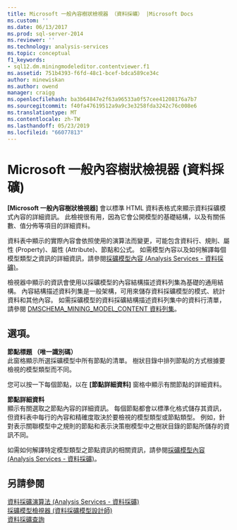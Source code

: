 ```yaml
---
title: Microsoft 一般內容樹狀檢視器 （資料採礦） |Microsoft Docs
ms.custom: ''
ms.date: 06/13/2017
ms.prod: sql-server-2014
ms.reviewer: ''
ms.technology: analysis-services
ms.topic: conceptual
f1_keywords:
- sql12.dm.miningmodeleditor.contentviewer.f1
ms.assetid: 751b4393-f6fd-48c1-bcef-bdca589ce34c
author: minewiskan
ms.author: owend
manager: craigg
ms.openlocfilehash: ba3b64847e2f63a96533a0f57cee41208176a7b7
ms.sourcegitcommit: f40fa47619512a9a9c3e3258fda3242c76c008e6
ms.translationtype: MT
ms.contentlocale: zh-TW
ms.lasthandoff: 05/23/2019
ms.locfileid: "66077813"
---
```

# <a name="microsoft-generic-content-tree-viewer-data-mining"></a>Microsoft 一般內容樹狀檢視器 (資料採礦)
  **[Microsoft 一般內容樹狀檢視器]** 會以標準 HTML 資料表格式來顯示資料採礦模式內容的詳細資訊。 此檢視很有用，因為它會公開模型的基礎結構，以及有關係數、值分佈等項目的詳細資料。  
  
 資料表中顯示的實際內容會依照使用的演算法而變更，可能包含資料行、規則、屬性 (Property)、屬性 (Attribute)、節點和公式。 如需模型內容以及如何解譯每個模型類型之資訊的詳細資訊，請參閱[採礦模型內容 &#40;Analysis Services - 資料採礦&#41;](data-mining/mining-model-content-analysis-services-data-mining.md)。  
  
 檢視器中顯示的資訊會使用以採礦模型的內容結構描述資料列集為基礎的通用結構。 內容結構描述資料列集是一般架構，可用來儲存資料採礦模型的模式、統計資料和其他內容。 如需採礦模型的資料採礦結構描述資料列集中的資料行清單，請參閱 [DMSCHEMA_MINING_MODEL_CONTENT 資料列集](https://docs.microsoft.com/bi-reference/schema-rowsets/data-mining/dmschema-mining-model-content-rowset)。  
  
## <a name="options"></a>選項。  
 **節點標題 （唯一識別碼）**  
 此窗格顯示所選採礦模型中所有節點的清單。 樹狀目錄中排列節點的方式根據要檢視的模型類型而不同。  
  
 您可以按一下每個節點，以在 **[節點詳細資料]** 窗格中顯示有關節點的詳細資料。  
  
 **節點詳細資料**  
 顯示有關選取之節點內容的詳細資訊。 每個節點都會以標準化格式儲存其資訊，但資料表中每行的內容和精確度取決於要檢視的模型類型或節點類型。 例如，針對表示關聯模型中之規則的節點和表示決策樹模型中之樹狀目錄的節點所儲存的資訊不同。  
  
 如需如何解譯特定模型類型之節點資訊的相關資訊，請參閱[採礦模型內容 &#40;Analysis Services - 資料採礦&#41;](data-mining/mining-model-content-analysis-services-data-mining.md)。  
  
## <a name="see-also"></a>另請參閱  
 [資料採礦演算法 &#40;Analysis Services - 資料採礦&#41;](data-mining/data-mining-algorithms-analysis-services-data-mining.md)   
 [採礦模型檢視器 &#40;資料採礦模型設計師&#41;](mining-model-viewers-data-mining-model-designer.md)   
 [資料採礦查詢](data-mining/data-mining-queries.md)  
  
  

